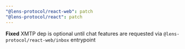 ```yaml
---
"@lens-protocol/react-web": patch
"@lens-protocol/react": patch
---
```


**Fixed** XMTP dep is optional until chat features are requested via `@lens-protocol/react-web/inbox` entrypoint

